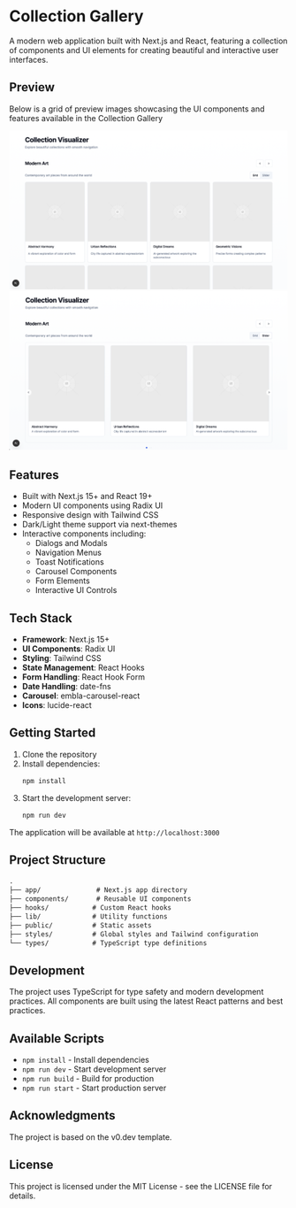 # Collection Gallery

A modern web application built with Next.js and React, featuring a collection of components and UI elements for creating beautiful and interactive user interfaces.

## Preview

Below is a grid of preview images showcasing the UI components and features available in the Collection Gallery

<div class="grid grid-cols-2 gap-8">
  <img src="assets/preview1.png" alt="Preview 1" class="w-full h-auto rounded-lg shadow-sm" />
  <img src="assets/preview2.png" alt="Preview 2" class="w-full h-auto rounded-lg shadow-sm" />
</div>

## Features

- Built with Next.js 15+ and React 19+
- Modern UI components using Radix UI
- Responsive design with Tailwind CSS
- Dark/Light theme support via next-themes
- Interactive components including:
  - Dialogs and Modals
  - Navigation Menus
  - Toast Notifications
  - Carousel Components
  - Form Elements
  - Interactive UI Controls

## Tech Stack

- **Framework**: Next.js 15+
- **UI Components**: Radix UI
- **Styling**: Tailwind CSS
- **State Management**: React Hooks
- **Form Handling**: React Hook Form
- **Date Handling**: date-fns
- **Carousel**: embla-carousel-react
- **Icons**: lucide-react

## Getting Started

1. Clone the repository
2. Install dependencies:
   ```bash
   npm install
   ```
3. Start the development server:
   ```bash
   npm run dev
   ```

The application will be available at `http://localhost:3000`

## Project Structure

```
.
├── app/              # Next.js app directory
├── components/       # Reusable UI components
├── hooks/           # Custom React hooks
├── lib/             # Utility functions
├── public/          # Static assets
├── styles/          # Global styles and Tailwind configuration
└── types/           # TypeScript type definitions
```

## Development

The project uses TypeScript for type safety and modern development practices. All components are built using the latest React patterns and best practices.

## Available Scripts

- `npm install` - Install dependencies
- `npm run dev` - Start development server
- `npm run build` - Build for production
- `npm run start` - Start production server

## Acknowledgments

The project is based on the v0.dev template.

## License

This project is licensed under the MIT License - see the LICENSE file for details.

